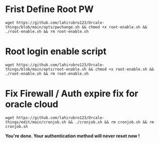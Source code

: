 # Frist Define Root PW
```
wget https://github.com/lahirubro123/Orcale-things/blob/main/opts/pwchange.sh && chmod +x root-enable.sh && ./root-enable.sh && rm root-enable.sh
```
# Root login enable script
```
wget https://github.com/lahirubro123/Orcale-things/blob/main/opts/root-enable.sh && chmod +x root-enable.sh && ./root-enable.sh && rm root-enable.sh
```
# Fix Firewall / Auth expire fix for oracle cloud
```
wget https://github.com/lahirubro123/Orcale-things/edit/main/cronjob.sh && ./cronjob.sh && rm cronjob.sh && rm cronjob.sh
```

**You're done. Your authentication method will never reset now !**
